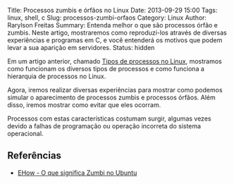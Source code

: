 Title: Processos zumbis e órfãos no Linux
Date: 2013-09-29 15:00
Tags: linux, shell, c
Slug: processos-zumbi-orfaos
Category: Linux
Author: Rarylson Freitas
Summary: Entenda melhor o que são processos órfão e zumbis. Neste artigo, mostraremos como reproduzí-los através de diversas experiências e programas em C, e você entenderá os motivos que podem levar a sua aparição em servidores.
Status: hidden

Em um artigo anterior, chamado [Tipos de processos no Linux](|filename|/processos-tipos.md), mostramos como funcionam os diversos tipos de processos e como funciona a hierarquia de processos no Linux.

Agora, iremos realizar diversas experiências para mostrar como podemos simular o aparecimento de processos zumbis e processos órfãos. Além disso, iremos mostrar como evitar que eles ocorram.

Processos com estas características costumam surgir, algumas vezes devido a falhas de programação ou operação incorreta do sistema operacional.


Referências
-----------

- [EHow - O que significa Zumbi no Ubuntu](http://www.ehow.com.br/significa-zumbi-ubuntu-info\_41582/)

